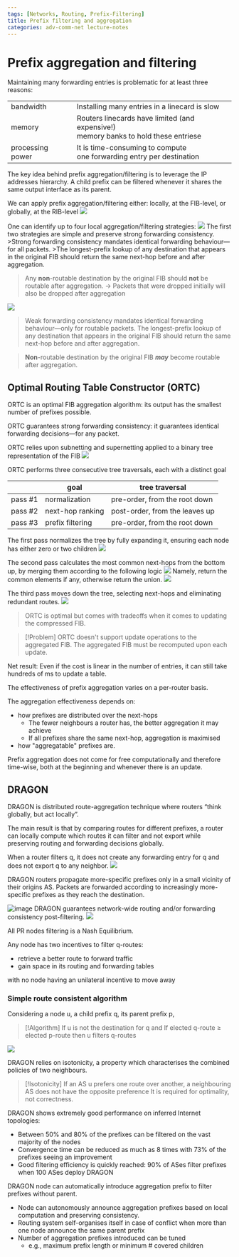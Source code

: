 ```yaml
---
tags: [Networks, Routing, Prefix-Filtering]
title: Prefix filtering and aggregation
categories: adv-comm-net lecture-notes
---
```


# Prefix aggregation and filtering

Maintaining many forwarding entries is problematic for at least three reasons:

|                  |                                                                                        |
| ---------------- | -------------------------------------------------------------------------------------- |
| bandwidth        | Installing many entries in a linecard is slow                                          |
| memory           | Routers linecards have limited (and expensive!)<br>memory banks to hold these entriese |
| processing power | It is time-consuming to compute<br>one forwarding entry per destination                |

The key idea behind prefix aggregation/filtering is to leverage the IP addresses hierarchy. A child prefix can be filtered whenever it shares the same output interface as its parent.

We can apply prefix aggregation/filtering either: locally, at the FIB-level, or globally, at the RIB-level ![](/assets/img/ScreenShot%202024-01-03%20at%2022.56.10.png)

One can identify up to four local aggregation/filtering strategies: ![](/assets/img/ScreenShot%202024-01-03%20at%2022.56.48.png) The first two strategies are simple and preserve strong forwarding consistency. >Strong forwarding consistency mandates identical forwarding behaviour—for all packets. >The longest-prefix lookup of any destination that appears in the original FIB should return the same next-hop
before and after aggregation.

> Any **non**-routable destination by the original FIB should **not** be routable after aggregation. -> Packets that were dropped initially will also be dropped after aggregation

![](/assets/img/ScreenShot%202024-01-03%20at%2022.57.04.png)

> Weak forwarding consistency mandates identical forwarding behaviour—only for routable packets. The longest-prefix lookup of any destination that appears in the original FIB should return the same next-hop before and after aggregation.

> **Non**-routable destination by the original FIB _**may**_ become routable after aggregation.

## Optimal Routing Table Constructor (ORTC)

ORTC is an optimal FIB aggregation algorithm: its output has the smallest number of prefixes possible.

ORTC guarantees strong forwarding consistency: it guarantees identical forwarding decisions—for any packet.

ORTC relies upon subnetting and supernetting applied to a binary tree representation of the FIB ![](/assets/img/ScreenShot%202024-01-03%20at%2023.01.34.png)

ORTC performs three consecutive tree traversals, each with a distinct goal

|         | goal             | tree traversal                 |
| ------- | ---------------- | ------------------------------ |
| pass #1 | normalization    | pre-order, from the root down  |
| pass #2 | next-hop ranking | post-order, from the leaves up |
| pass #3 | prefix filtering | pre-order, from the root down  |

The first pass normalizes the tree by fully expanding it, ensuring each node has either zero or two children ![](/assets/img/ScreenShot%202024-01-03%20at%2023.07.38.png)

The second pass calculates the most common next-hops from the bottom up, by merging them according to the following logic ![](/assets/img/ScreenShot%202024-01-03%20at%2023.08.26.png) Namely, return the common elements if any, otherwise return the union. ![](/assets/img/ScreenShot%202024-01-03%20at%2023.12.12.png)

The third pass moves down the tree, selecting next-hops and eliminating redundant routes. ![](/assets/img/ScreenShot%202024-01-03%20at%2023.12.34.png)

> ORTC is optimal but comes with tradeoffs when it comes to updating the compressed FIB.

> [!Problem] ORTC doesn't support update operations to the aggregated FIB. The aggregated FIB must be recomputed upon each update.

Net result: Even if the cost is linear in the number of entries, it can still take hundreds of ms to update a table.

The effectiveness of prefix aggregation varies on a per-router basis.

The aggregation effectiveness depends on:

- how prefixes are distributed over the next-hops
  - The fewer neighbours a router has, the better aggregation it may achieve
  - If all prefixes share the same next-hop, aggregation is maximised
- how "aggregatable" prefixes are.

Prefix aggregation does not come for free computationally and therefore time-wise, both at the beginning and whenever there is an update.

## DRAGON

DRAGON is distributed route-aggregation technique where routers “think globally, but act locally”.

The main result is that by comparing routes for different prefixes, a router can locally compute which routes it can filter and not export while preserving routing and forwarding decisions globally.

When a router filters q, it does not create any forwarding entry for q and does not export q to any neighbor. ![](/assets/img/ScreenShot%202024-01-03%20at%2023.25.41.png)

DRAGON routers propagate more-specific prefixes only in a small vicinity of their origins AS. Packets are forwarded according to increasingly more-specific prefixes as they reach the destination.

![image](/assets/img/2024-01-22-1b-Prefix-filtering-and-aggregation/ScreenShot-2023-09-29-at-23.26.21.png) DRAGON guarantees network-wide routing and/or forwarding consistency post-filtering. ![](/assets/img/ScreenShot%202024-01-03%20at%2023.26.59.png)

All PR nodes filtering is a Nash Equilibrium.

Any node has two incentives to filter q-routes:

- retrieve a better route to forward traffic
- gain space in its routing and forwarding tables

with no node having an unilateral incentive to move away

### Simple route consistent algorithm

Considering a node u, a child prefix q, its parent prefix p,

> [!Algorithm] If u is not the destination for q and If elected q-route ≥ elected p-route then u filters q-routes

![](/assets/img/ScreenShot%202024-01-03%20at%2023.45.16.png)

DRAGON relies on isotonicity, a property which characterises the combined policies of two neighbours.

> [!Isotonicity] If an AS u prefers one route over another, a neighbouring AS does not have the opposite preference It is required for optimality, not correctness.

DRAGON shows extremely good performance on inferred Internet topologies:

- Between 50% and 80% of the prefixes can be filtered on the vast majority of the nodes
- Convergence time can be reduced as much as 8 times with 73% of the prefixes seeing an improvement
- Good filtering efficiency is quickly reached: 90% of ASes filter prefixes when 100 ASes deploy DRAGON

DRAGON node can automatically introduce aggregation prefix to filter prefixes without parent.

- Node can autonomously announce aggregation prefixes based on local computation and preserving consistency.
- Routing system self-organises itself in case of conflict when more than one node announce the same parent prefix
- Number of aggregation prefixes introduced can be tuned
  - e.g., maximum prefix length or minimum # covered children
